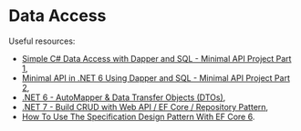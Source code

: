 # Data Access

Useful resources:

- [Simple C# Data Access with Dapper and SQL - Minimal API Project Part 1](https://youtu.be/dwMFg6uxQ0I),
- [Minimal API in .NET 6 Using Dapper and SQL - Minimal API Project Part 2](https://youtu.be/5tYSO5mAjXs),
- [.NET 6 - AutoMapper & Data Transfer Objects (DTOs)](https://youtu.be/Wm7hN0S-AdU),
- [.NET 7 - Build CRUD with Web API / EF Core / Repository Pattern](https://youtu.be/nIOqO5N2_ss),
- [How To Use The Specification Design Pattern With EF Core 6](https://youtu.be/rdY5ElleWKY).

